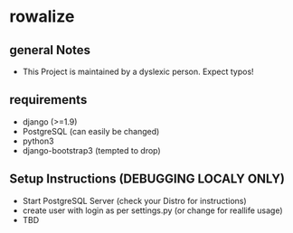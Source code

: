 # rowalize

## general Notes
* This Project is maintained by a dyslexic person. Expect typos!

## requirements
* django (>=1.9)
* PostgreSQL (can easily be changed)
* python3
* django-bootstrap3 (tempted to drop)

## Setup Instructions (DEBUGGING LOCALY ONLY)
* Start PostgreSQL Server (check your Distro for instructions)
* create user with login as per settings.py (or change for reallife usage)
* TBD
